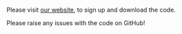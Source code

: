 Please visit [our website](http://www.cs.toronto.edu/polyrnn/code_signup/), to sign up and download the code.

Please raise any issues with the code on GitHub!
